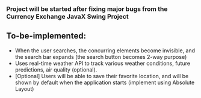 ### Project will be started after fixing major bugs from the Currency Exchange JavaX Swing Project

## To-be-implemented:

* When the user searches, the concurring elements become invisible, and the search bar expands (the search button becomes 2-way purpose)
* Uses real-time weather API to track various weather conditions, future predictions, air quality (optional).
* [Optional] Users will be able to save their favorite location, and will be shown by default when the application starts (implement using Absolute Layout)
